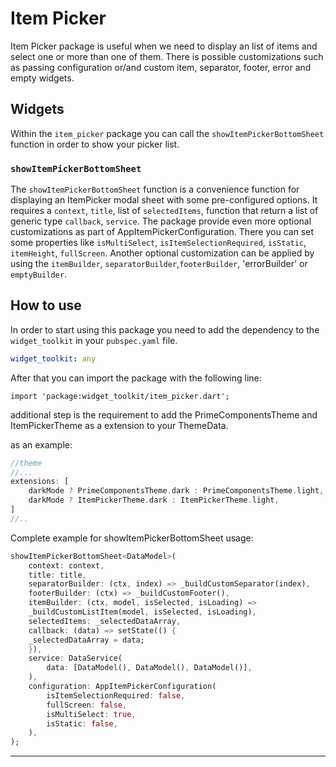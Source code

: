 # Item Picker

Item Picker package is useful when we need to display an list of items and select one or more than
one of them. There is possible customizations such as passing configuration or/and custom item, separator, footer,
error and empty widgets.

## Widgets

Within the `item_picker` package you can call the `showItemPickerBottomSheet` function in order
to show your picker list.

### `showItemPickerBottomSheet`

The `showItemPickerBottomSheet` function is a convenience function for displaying an ItemPicker
modal sheet with some pre-configured options. It requires a `context`, `title`, list
of `selectedItems`, function that return a list of generic type `callback`, `service`. The package
provide even more optional customizations as part of AppItemPickerConfiguration. There you can set some
properties like `isMultiSelect`, `isItemSelectionRequired`, `isStatic`, `itemHeight`, `fullScreen`.
Another optional customization can be applied by using the `itemBuilder`, `separatorBuilder`,`footerBuilder`,
'errorBuilder' or `emptyBuilder`.

## How to use

In order to start using this package you need to add the dependency to the `widget_toolkit` in
your `pubspec.yaml` file.

```yaml
widget_toolkit: any
```

After that you can import the package with the following line:

`import 'package:widget_toolkit/item_picker.dart';`

additional step is the requirement to add the PrimeComponentsTheme and ItemPickerTheme as a extension to your ThemeData.

as an example:
```dart
//theme 
//...
extensions: [
    darkMode ? PrimeComponentsTheme.dark : PrimeComponentsTheme.light,
    darkMode ? ItemPickerTheme.dark : ItemPickerTheme.light,
]
//..
```

Complete example for showItemPickerBottomSheet usage:
```dart
showItemPickerBottomSheet<DataModel>(
    context: context,
    title: title,
    separatorBuilder: (ctx, index) => _buildCustomSeparator(index),
    footerBuilder: (ctx) => _buildCustomFooter(),
    itemBuilder: (ctx, model, isSelected, isLoading) =>
    _buildCustomListItem(model, isSelected, isLoading),
    selectedItems: _selectedDataArray,
    callback: (data) => setState(() {
    _selectedDataArray = data;
    }),
    service: DataService(
        data: [DataModel(), DataModel(), DataModel()],
    ),
    configuration: AppItemPickerConfiguration(
        isItemSelectionRequired: false,
        fullScreen: false,
        isMultiSelect: true,
        isStatic: false,
    ),
);
```

---